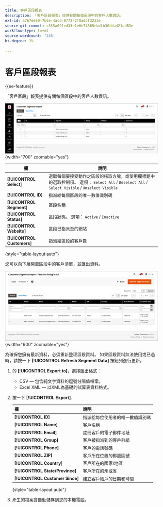 ```yaml
---
title: 客戶區段報表
description: 「客戶區段報表」提供有關每個區段中的客戶人數資訊。
exl-id: a767ee80-7b6e-4acd-9772-2f8adcf3233e
source-git-commit: c855a691ed33e1e6e74865ebdfb30ddad21ad83e
workflow-type: tm+mt
source-wordcount: '245'
ht-degree: 1%

---
```


# 客戶區段報表

{{ee-feature}}

「客戶區段」報表提供有關每個區段中的客戶人數資訊。

![客戶區段報表](assets/customer-segments-reports.png){width="700" zoomable="yes"}

| 欄 | 說明 |
|--- |--- |
| **[!UICONTROL Select]** | 選取每個要接受動作之區段的核取方塊，或使用欄標題中的選取控制項。 選項： `Select All` / `Deselect All` / `Select Visible` / `Unselect Visible` |
| **[!UICONTROL ID]** | 指派給每個區段的唯一數值識別碼 |
| **[!UICONTROL Segment]** | 區段名稱 |
| **[!UICONTROL Status]** | 區段狀態。 選項： `Active` / `Inactive` |
| **[!UICONTROL Website]** | 區段已指派至的網站 |
| **[!UICONTROL Customers]** | 指派給區段的客戶數 |

{style="table-layout:auto"}

您可以向下展開至區段中的客戶清單，並匯出資料。

![深入研究客戶資料](assets/customer-segment-drilldown.png){width="600" zoomable="yes"}

為確保您擁有最新資料，必須重新整理區段資料。 如果區段資料無法使用或已過時，請按一下 **[!UICONTROL Refresh Segment Data]** 按鈕列進行更新。

1. 的 **[!UICONTROL Export to]**，選擇匯出格式：

   * CSV — 包含純文字資料的逗號分隔值檔案。
   * Excel XML — 以XML為基礎的試算表資料格式。

1. 按一下 **[!UICONTROL Export]**.

   | 欄 | 說明 |
   |--- |--- |
   | **[!UICONTROL ID]** | 指派給每位使用者的唯一數值識別碼 |
   | **[!UICONTROL Name]** | 客戶名稱 |
   | **[!UICONTROL Email]** | 註冊客戶的電子郵件地址 |
   | **[!UICONTROL Group]** | 客戶被指派到的客戶群組 |
   | **[!UICONTROL Phone]** | 客戶的電話號碼 |
   | **[!UICONTROL ZIP]** | 客戶所在位置的郵遞區號 |
   | **[!UICONTROL Country]** | 客戶所在的國家/地區 |
   | **[!UICONTROL State/Province]** | 客戶所在的州或省 |
   | **[!UICONTROL Customer Since]** | 建立客戶帳戶的日期和時間 |

   {style="table-layout:auto"}

1. 產生的檔案會自動儲存到您的本機電腦。
